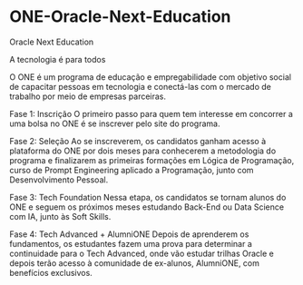 # ONE-Oracle-Next-Education
Oracle Next Education

A tecnologia é para todos

O ONE é um programa de educação e empregabilidade com objetivo social de capacitar pessoas em tecnologia e conectá-las com o mercado de trabalho por meio de empresas parceiras. 


Fase 1: Inscrição
O primeiro passo para quem tem interesse em concorrer a uma bolsa no ONE é se inscrever pelo site do programa.

Fase 2: Seleção
Ao se inscreverem, os candidatos ganham acesso à plataforma do ONE por dois meses para conhecerem a metodologia do programa e finalizarem as primeiras formações em Lógica de Programação, curso de Prompt Engineering aplicado a Programação, junto com Desenvolvimento Pessoal.

Fase 3: Tech Foundation
Nessa etapa, os candidatos se tornam alunos do ONE e seguem os próximos meses estudando Back-End ou Data Science com IA, junto às Soft Skills.

Fase 4: Tech Advanced + AlumniONE
Depois de aprenderem os fundamentos, os estudantes fazem uma prova para determinar a continuidade para o Tech Advanced, onde vão estudar trilhas Oracle e depois terão acesso à comunidade de ex-alunos, AlumniONE, com benefícios exclusivos.